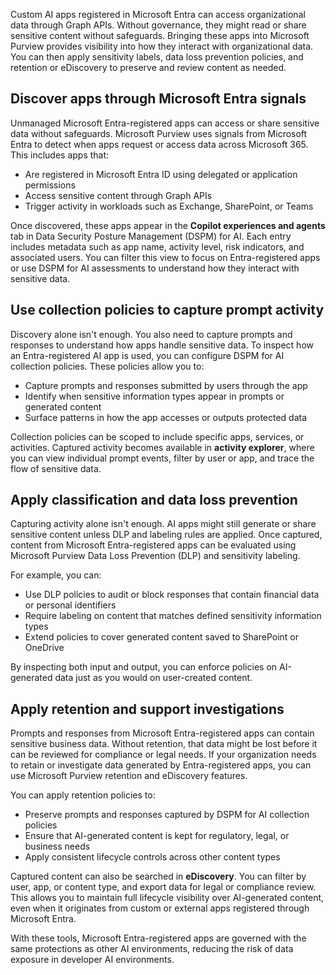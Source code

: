 Custom AI apps registered in Microsoft Entra can access organizational data through Graph APIs. Without governance, they might read or share sensitive content without safeguards. Bringing these apps into Microsoft Purview provides visibility into how they interact with organizational data. You can then apply sensitivity labels, data loss prevention policies, and retention or eDiscovery to preserve and review content as needed.

## Discover apps through Microsoft Entra signals

Unmanaged Microsoft Entra-registered apps can access or share sensitive data without safeguards. Microsoft Purview uses signals from Microsoft Entra to detect when apps request or access data across Microsoft 365. This includes apps that:

- Are registered in Microsoft Entra ID using delegated or application permissions
- Access sensitive content through Graph APIs
- Trigger activity in workloads such as Exchange, SharePoint, or Teams

Once discovered, these apps appear in the **Copilot experiences and agents** tab in Data Security Posture Management (DSPM) for AI. Each entry includes metadata such as app name, activity level, risk indicators, and associated users. You can filter this view to focus on Entra-registered apps or use DSPM for AI assessments to understand how they interact with sensitive data.

## Use collection policies to capture prompt activity

Discovery alone isn't enough. You also need to capture prompts and responses to understand how apps handle sensitive data. To inspect how an Entra-registered AI app is used, you can configure DSPM for AI collection policies. These policies allow you to:

- Capture prompts and responses submitted by users through the app
- Identify when sensitive information types appear in prompts or generated content
- Surface patterns in how the app accesses or outputs protected data

Collection policies can be scoped to include specific apps, services, or activities. Captured activity becomes available in **activity explorer**, where you can view individual prompt events, filter by user or app, and trace the flow of sensitive data.

## Apply classification and data loss prevention

Capturing activity alone isn't enough. AI apps might still generate or share sensitive content unless DLP and labeling rules are applied. Once captured, content from Microsoft Entra-registered apps can be evaluated using Microsoft Purview Data Loss Prevention (DLP) and sensitivity labeling.

For example, you can:

- Use DLP policies to audit or block responses that contain financial data or personal identifiers
- Require labeling on content that matches defined sensitivity information types
- Extend policies to cover generated content saved to SharePoint or OneDrive

By inspecting both input and output, you can enforce policies on AI-generated data just as you would on user-created content.

## Apply retention and support investigations

Prompts and responses from Microsoft Entra-registered apps can contain sensitive business data. Without retention, that data might be lost before it can be reviewed for compliance or legal needs. If your organization needs to retain or investigate data generated by Entra-registered apps, you can use Microsoft Purview retention and eDiscovery features.

You can apply retention policies to:

- Preserve prompts and responses captured by DSPM for AI collection policies
- Ensure that AI-generated content is kept for regulatory, legal, or business needs
- Apply consistent lifecycle controls across other content types

Captured content can also be searched in **eDiscovery**. You can filter by user, app, or content type, and export data for legal or compliance review. This allows you to maintain full lifecycle visibility over AI-generated content, even when it originates from custom or external apps registered through Microsoft Entra.

With these tools, Microsoft Entra-registered apps are governed with the same protections as other AI environments, reducing the risk of data exposure in developer AI environments.
